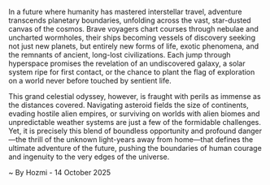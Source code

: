 
In a future where humanity has mastered interstellar travel, adventure transcends planetary boundaries, unfolding across the vast, star-dusted canvas of the cosmos. Brave voyagers chart courses through nebulae and uncharted wormholes, their ships becoming vessels of discovery seeking not just new planets, but entirely new forms of life, exotic phenomena, and the remnants of ancient, long-lost civilizations. Each jump through hyperspace promises the revelation of an undiscovered galaxy, a solar system ripe for first contact, or the chance to plant the flag of exploration on a world never before touched by sentient life.

This grand celestial odyssey, however, is fraught with perils as immense as the distances covered. Navigating asteroid fields the size of continents, evading hostile alien empires, or surviving on worlds with alien biomes and unpredictable weather systems are just a few of the formidable challenges. Yet, it is precisely this blend of boundless opportunity and profound danger—the thrill of the unknown light-years away from home—that defines the ultimate adventure of the future, pushing the boundaries of human courage and ingenuity to the very edges of the universe.

~ By Hozmi - 14 October 2025
